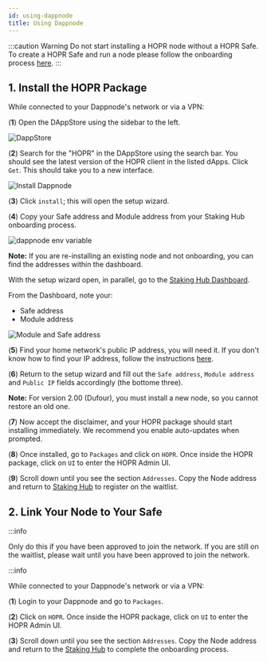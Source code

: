 ```yaml
---
id: using-dappnode
title: Using Dappnode
---
```


:::caution Warning
Do not start installing a HOPR node without a HOPR Safe. To create a HOPR Safe and run a node please follow the onboarding process [here](https://hub.hoprnet.org/). 
:::

## 1. Install the HOPR Package

While connected to your Dappnode's network or via a VPN:

(**1**) Open the DAppStore using the sidebar to the left.

![DappStore](/img/node/DappStore-NR-1.png)

(**2**) Search for the "HOPR" in the DAppStore using the search bar. You should see the latest version of the HOPR client in the listed dApps. Click `Get`. This should take you to a new interface.

![Install Dappnode](/img/node/Dappnode-install.png)

(**3**) Click `install`; this will open the setup wizard.

(**4**) Copy your Safe address and Module address from your Staking Hub onboarding process.

![dappnode env variable](/img/node/dappnode-env-variables-3.png)

**Note:** If you are re-installing an existing node and not onboarding, you can find the addresses within the dashboard. 

With the setup wizard open, in parallel, go to the [Staking Hub Dashboard](https://hub.hoprnet.org/staking/dashboard).

From the Dashboard, note your:

- Safe address
- Module address

![Module and Safe address](/img/node/module-and-safe-address.png)

(**5**) Find your home network's public IP address, you will need it. If you don't know how to find your IP address, follow the instructions [here](./hidden-page.md#find-your-ip-address).

(**6**) Return to the setup wizard and fill out the `Safe address`, `Module address` and `Public IP` fields accordingly (the bottome three).

<!-- INSERT SSTUP WIZARD CREENSHOT -->

**Note:** For version 2.00 (Dufour), you must install a new node, so you cannot restore an old one.

(**7**) Now accept the disclaimer, and your HOPR package should start installing immediately. We recommend you enable auto-updates when prompted. 

(**8**) Once installed, go to `Packages` and click on `HOPR`. Once inside the HOPR package, click on `UI` to enter the HOPR Admin UI. 

(**9**) Scroll down until you see the section `Addresses`. Copy the Node address and return to [Staking Hub](https://hub.hoprnet.org) to register on the waitlist.

## 2. Link Your Node to Your Safe

:::info

Only do this if you have been approved to join the network. If you are still on the waitlist, please wait until you have been approved to join the network. 

:::info

While connected to your Dappnode's network or via a VPN:

(**1**) Login to your Dappnode and go to `Packages`.

(**2**) Click on `HOPR`. Once inside the HOPR package, click on `UI` to enter the HOPR Admin UI. 

(**3**) Scroll down until you see the section `Addresses`. Copy the Node address and return to the [Staking Hub](https://hub.hoprnet.org) to complete the onboarding process.